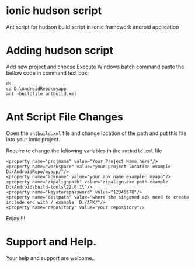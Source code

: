 # ionic hudson script
Ant script for hudson build script in ionic framework android application

# Adding hudson script
 Add new project and choose Execute Windows batch command paste the bellow code in command text box:
```
d:
cd D:\AndroidRepo\myapp
ant -buildfile antbuild.xml
```

# Ant Script File Changes
Open the ``` antbuild.xml ``` file and change location of the path and put this file into your ionic project.

Require to change the following variables in the ``` antbuild.xml ``` file
```
<property name="projname" value="Your Project Name here"/>
<property name="workspace" value="your project location example D:/AndroidRepo/myapp/"/>
<property name="apkname" value="your apk name example: myapp"/>
<property name="zipalignpath" value="zipalign.exe path example  D:\Android\build-tools\22.0.1\"/>
<property name="keystorepassword" value="12345678"/>
<property name="destpath" value="where the singened apk need to create include end with / example  D:/APK/"/>
<property name="repository" value="your repository"/>

```

Enjoy !!!

# Support and Help.

Your help and support are welcome..
